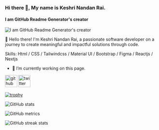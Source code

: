 ### Hi there 👋, My name is Keshri Nandan Rai.
#### I am GitHub Readme Generator's creator
![I am GitHub Readme Generator's creator](https://arturssmirnovs.github.io/github-profile-readme-generator/images/banner.png)

👋 Hello there! I'm Keshri Nandan Rai, a passionate software developer on a journey to create meaningful and impactful solutions through code.

Skills: Html / CSS / Tailwindcss / Material UI / Bootstrap / Figma / Reactjs / Nextjs 

- 🔭 I’m currently working on this page. 


[<img src='https://cdn.jsdelivr.net/npm/simple-icons@3.0.1/icons/github.svg' alt='github' height='40'>](https://github.com/keshrirai505)  [<img src='https://cdn.jsdelivr.net/npm/simple-icons@3.0.1/icons/twitter.svg' alt='twitter' height='40'>](https://twitter.com/https://twitter.com/keshrirai)  

[![trophy](https://github-profile-trophy.vercel.app/?username=keshrirai505)](https://github.com/ryo-ma/github-profile-trophy)

![GitHub stats](https://github-readme-stats.vercel.app/api?username=keshrirai505&show_icons=true)  

![GitHub metrics](https://metrics.lecoq.io/keshrirai505)  

![GitHub streak stats](https://streak-stats.demolab.com/?user=keshrirai505)  

